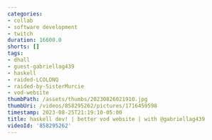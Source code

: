```yaml
---
categories:
- collab
- software development
- twitch
duration: 16600.0
shorts: []
tags:
- dhall
- guest-gabriellag439
- haskell
- raided-LCOLONQ
- raided-by-SisterMurcie
- vod-website
thumbPath: /assets/thumbs/20230826021910.jpg
thumbUri: /videos/858295262/pictures/1716459598
timestamp: 2023-08-25T21:19:10-05:00
title: haskell dev! | better vod website | with @gabriellag439
videoId: '858295262'
---
```

